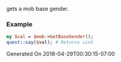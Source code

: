 gets a mob base gender.
### Example

```perl
my $val = $mob->GetBaseGender();
quest::say($val); # Returns uint
```


Generated On 2018-04-29T00:30:15-07:00